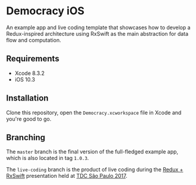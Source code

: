 # Democracy iOS

An example app and live coding template that showcases how to develop
a Redux-inspired architecture using RxSwift as the main abstraction
for data flow and computation.

## Requirements

- Xcode 8.3.2
- iOS 10.3

## Installation

Clone this repository, open the `Democracy.xcworkspace` file in Xcode 
and you're good to go.

## Branching

The `master` branch is the final version of the full-fledged example
app, which is also located in tag `1.0.3`.

The `live-coding` branch is the product of live coding during the
[Redux + RxSwift](https://speakerdeck.com/fellipecaetano/redux-plus-rxswift) presentation 
held at [TDC São Paulo 2017](http://thedevelopersconference.com.br/tdc/2017/saopaulo).
